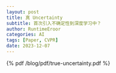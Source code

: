 ```yaml
---
layout: post
title: 真 Uncertainty
subtitle: 首次引入不确定性到深度学习中？
author: RuntimeEroor
categories: AI
tags: [Paper, CVPR] 
date: 2023-12-07
---
```

{% pdf /blog/pdf/true-uncertainty.pdf %}
